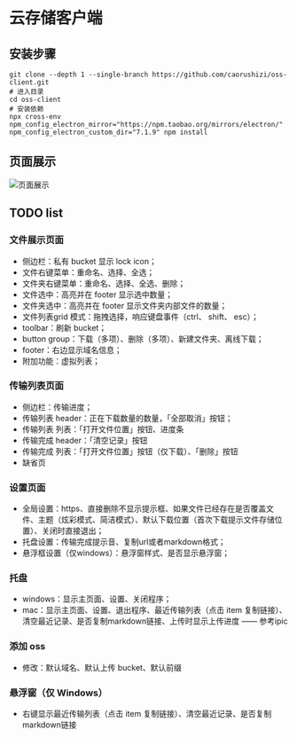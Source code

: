 # 云存储客户端

## 安装步骤

```shell script
git clone --depth 1 --single-branch https://github.com/caorushizi/oss-client.git
# 进入目录
cd oss-client
# 安装依赖
npx cross-env npm_config_electron_mirror="https://npm.taobao.org/mirrors/electron/" npm_config_electron_custom_dir="7.1.9" npm install
```
## 页面展示

![页面展示]("http://soft.super-system.top/博客图片/截屏2020-03-15下午9.38.27.png")

## TODO list

### 文件展示页面

- 侧边栏：私有 bucket 显示 lock icon；
- 文件右键菜单：重命名、选择、全选；
- 文件夹右键菜单：重命名、选择、全选、删除；
- 文件选中：高亮并在 footer 显示选中数量；
- 文件夹选中：高亮并在 footer 显示文件夹内部文件的数量；
- 文件列表grid 模式：拖拽选择，响应键盘事件（ctrl、 shift、 esc）；
- toolbar：刷新 bucket；
- button group：下载（多项）、删除（多项）、新建文件夹、离线下载；
- footer：右边显示域名信息；
- 附加功能：虚拟列表；

### 传输列表页面
- 侧边栏：传输进度；
- 传输列表 header：正在下载数量的数量，「全部取消」按钮；
- 传输列表 列表：「打开文件位置」按钮、进度条
- 传输完成 header：「清空记录」按钮
- 传输完成 列表：「打开文件位置」按钮（仅下载）、「删除」按钮
- 缺省页

### 设置页面
- 全局设置：https、直接删除不显示提示框、如果文件已经存在是否覆盖文件、主题（炫彩模式、简洁模式）、默认下载位置（首次下载提示文件存储位置）、关闭时直接退出；
- 托盘设置：传输完成提示音、复制url或者markdown格式；
- 悬浮框设置（仅windows）：悬浮窗样式、是否显示悬浮窗；

### 托盘
- windows：显示主页面、设置、关闭程序；
- mac：显示主页面、设置、退出程序、最近传输列表（点击 item 复制链接）、清空最近记录、是否复制markdown链接、上传时显示上传进度 —— 参考ipic

### 添加 oss 
- 修改：默认域名、默认上传 bucket、默认前缀

### 悬浮窗（仅 Windows）

- 右键显示最近传输列表（点击 item 复制链接）、清空最近记录、是否复制markdown链接
